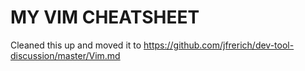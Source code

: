 # MY VIM CHEATSHEET

Cleaned this up and moved it to https://github.com/jfrerich/dev-tool-discussion/master/Vim.md
